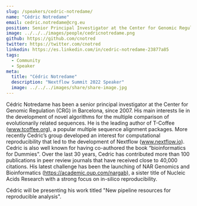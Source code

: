 ```yaml
---
slug: /speakers/cedric-notredame/
name: "Cédric Notredame"
email: cedric.notredame@crg.eu
position: Senior Principal Investigator at the Center for Genomic Regulation
image: ../../../images/people/cedricnotredame.png
github: https://github.com/cnotred
twitter: https://twitter.com/cnotred
linkedin: https://es.linkedin.com/in/cedric-notredame-23877a85
tags:
  - Community
  - Speaker
meta:
  title: "Cédric Notredame"
  description: "Nextflow Summit 2022 Speaker"
  image: ../../../images/share/share-image.jpg
---
```

Cédric Notredame has been a senior principal investigator at the Center for Genomic Regulation (CRG) in Barcelona, since 2007. His main interests lie in the development of novel algorithms for the multiple comparison of evolutionarily related sequences. He is the leading author of T-Coffee (www.tcoffee.org), a popular multiple sequence alignment packages. More recently Cedric’s group developed an interest for computational reproducibility that led to the development of Nextflow (www.nextflow.io). Cedric is also well known for having co-authored  the book  “bioinformatics for Dummies". Over the last 30 years, Cedric has contributed more than 100 publications in peer review journals that have received close to 40,000 citations. His latest challenge has been the launching of NAR Genomics and Bioinformatics (https://academic.oup.com/nargab), a sister title of Nucleic Acids Research with a strong focus on in-silico reproducibility.

Cédric will be presenting his work titled "New pipeline resources for reproducible analysis".
